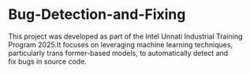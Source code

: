 # Bug-Detection-and-Fixing
This project was developed as part of the Intel Unnati Industrial Training Program 2025.It focuses on leveraging machine learning techniques, particularly trans former-based models, to automatically detect and fix bugs in source code.
